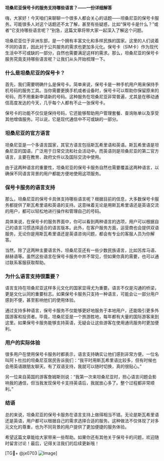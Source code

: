**坦桑尼亚保号卡的服务支持哪些语言？——一份详细解答**

嗨，大家好！今天咱们来聊聊一个很多人都会关心的话题——坦桑尼亚的保号卡服务。可能很多人对这个话题还不太了解，甚至有些疑惑，比如“保号卡是什么？”或者“它支持哪些语言呢？”别急，这篇文章将带大家一起深入了解这个问题。

坦桑尼亚位于非洲东部，是一个拥有丰富文化和多样民族的国家。这里的人们说着不同的语言，因此对于公共服务的需求也更加多元化。保号卡（SIM卡）作为现代生活中不可或缺的一部分，自然也需要满足这样的需求。那么，坦桑尼亚的保号卡服务究竟支持哪些语言呢？让我们从头开始梳理一下。

### 什么是坦桑尼亚的保号卡？

首先，我们需要明确什么是保号卡。简单来说，保号卡是一种手机用户用来保持手机号码的服务工具。当你需要更换手机或者设备时，保号卡可以帮助你保留原来的号码，而不用重新申请新的号码。这种服务在坦桑尼亚非常普遍，尤其是在移动通信高度发达的今天，几乎每个人都有不止一张保号卡。

保号卡的功能不仅仅是保持号码，它还能够帮助用户管理套餐、查询账单以及享受其他增值服务。可以说，它是现代通信中不可或缺的一部分。

### 坦桑尼亚的官方语言

坦桑尼亚是一个多语言国家，其官方语言包括斯瓦希里语和英语。斯瓦希里语是坦桑尼亚的国语，广泛用于日常交流和社会活动中。而英语则是坦桑尼亚的第二官方语言，主要在教育、政府文件以及国际交流中使用。

由于这两种语言的重要性，坦桑尼亚的保号卡服务自然也需要覆盖这两种语言，以确保不同语言背景的用户都能方便地使用这项服务。

### 保号卡服务的语言支持

那么，坦桑尼亚的保号卡具体支持哪些语言呢？根据目前的信息，大多数保号卡服务都提供了斯瓦希里语和英语的支持。这意味着无论是用斯瓦希里语还是英语交流的用户，都可以轻松地进行操作和管理自己的号码。

具体来说，在保号卡的服务界面中，你可以看到两种语言的选项，用户可以根据自己的语言习惯选择适合的语言版本。此外，在客户服务方面，运营商也会提供双语服务，无论你是用斯瓦希里语还是英语咨询问题，都会有专业的客服人员为你解答。

当然，除了这两种主要语言外，坦桑尼亚还有一些少数民族语言，比如苏库马语、赫赫语等。虽然这些语言在保号卡服务中并不常见，但如果你真的需要，也可以通过联系客服获取帮助。

### 为什么语言支持很重要？

语言支持在坦桑尼亚这样多元文化的国家显得尤为重要。语言不仅是沟通的桥梁，更是文化认同的重要标志。如果保号卡服务只支持一种语言，可能会让一部分用户感到不便，甚至影响他们的使用体验。

通过支持多种语言，保号卡服务不仅能够更好地服务于本地用户，还能吸引更多外国游客和投资者。毕竟，坦桑尼亚是一个旅游胜地，每年都有大量的国际游客来到这里。如果保号卡服务能够支持英语，无疑会让这些游客在使用通讯服务时更加便利。

### 用户的实际体验

很多用户在使用保号卡服务时都表示，语言支持确实让他们感到非常方便。一位名叫阿卜杜拉的坦桑尼亚居民告诉我们：“我平时用斯瓦希里语比较多，但有时候也会用英语跟朋友聊天。有了双语支持，我就可以随时切换，真的很贴心。”

另一位来自英国的游客詹姆斯则说：“我第一次来坦桑尼亚时，担心语言问题会影响我的通信，但当我发现保号卡支持英语后，我就放心多了。整个过程都非常顺利。”

### 结语

总的来说，坦桑尼亚的保号卡服务在语言支持上做得相当不错。无论是斯瓦希里语还是英语，用户都可以根据自己的需求选择合适的服务。这种做法不仅体现了对多元文化的尊重，也为不同背景的用户提供了更加便捷的服务体验。

希望这篇文章能给大家带来一些帮助。如果你还有其他关于保号卡的问题，欢迎随时留言讨论！最后，记得关注我们的后续更新哦！

[TG💪+ @jx0703 ![Image](https://github.com/user-attachments/assets/dbca1d08-cadb-493c-b0ec-ad6f7a83f270)]